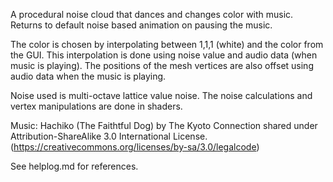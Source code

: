 A procedural noise cloud that dances and changes color with music. Returns to default noise based animation on pausing the music.

The color is chosen by interpolating between 1,1,1 (white) and the color from the GUI. This interpolation is done using noise value and audio data (when music is playing). 
The positions of the mesh vertices are also offset using audio data when the music is playing.

Noise used is multi-octave lattice value noise. The noise calculations and vertex manipulations are done in shaders.

Music:
Hachiko (The Faithtful Dog) by The Kyoto Connection
shared under Attribution-ShareAlike 3.0 International License.
(https://creativecommons.org/licenses/by-sa/3.0/legalcode)

See helplog.md for references.

